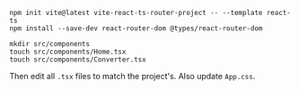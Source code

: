 ```
npm init vite@latest vite-react-ts-router-project -- --template react-ts
npm install --save-dev react-router-dom @types/react-router-dom

mkdir src/components
touch src/components/Home.tsx
touch src/components/Converter.tsx
```

Then edit all `.tsx` files to match the project's. Also update `App.css`.
